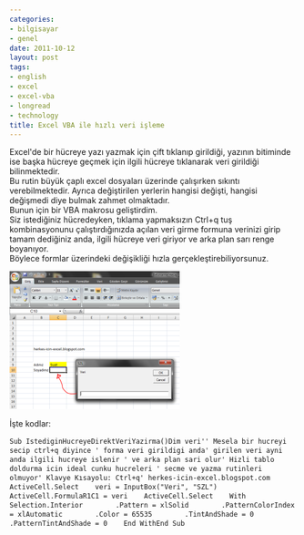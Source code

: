 ```yaml
---
categories:
- bilgisayar
- genel
date: 2011-10-12
layout: post
tags:
- english
- excel
- excel-vba
- longread
- technology
title: Excel VBA ile hızlı veri işleme
---
```


Excel'de bir hücreye yazı yazmak için çift tıklanıp girildiği, yazının bitiminde ise başka hücreye geçmek için ilgili hücreye tıklanarak veri girildiği bilinmektedir.  
Bu rutin büyük çaplı excel dosyaları üzerinde çalışırken sıkıntı verebilmektedir. Ayrıca değiştirilen yerlerin hangisi değişti, hangisi değişmedi diye bulmak zahmet olmaktadır.  
Bunun için bir VBA makrosu geliştirdim.  
Siz istediğiniz hücredeyken, tıklama yapmaksızın Ctrl+q tuş kombinasyonunu çalıştırdığınızda açılan veri girme formuna verinizi girip tamam dediğiniz anda, ilgili hücreye veri giriyor ve arka plan sarı renge boyanıyor.  
Böylece formlar üzerindeki değişikliği hızla gerçekleştirebiliyorsunuz.  

[![](/images/hizli_edit.png)](http://suatatan.wordpress.com/wp-content/uploads/2011/10/hizli_edit.png?w=300)

  
İşte kodlar:  

```
Sub IstediginHucreyeDirektVeriYazirma()Dim veri'' Mesela bir hucreyi secip ctrl+q diyince ' forma veri girildigi anda' girilen veri ayni anda ilgili hucreye islenir ' ve arka plan sari olur' Hizli tablo doldurma icin ideal cunku hucreleri ' secme ve yazma rutinleri olmuyor' Klavye Kısayolu: Ctrl+q' herkes-icin-excel.blogspot.com    ActiveCell.Select    veri = InputBox("Veri", "SZL")    ActiveCell.FormulaR1C1 = veri    ActiveCell.Select    With Selection.Interior        .Pattern = xlSolid        .PatternColorIndex = xlAutomatic        .Color = 65535        .TintAndShade = 0        .PatternTintAndShade = 0    End WithEnd Sub
```
